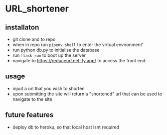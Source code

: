 # URL_shortener

## installaton

- git clone and to repo
- when in repo run `pipenv shell` to enter the virtual environment'
- run python db.py to initialise the database
- run `flask run` to boot up the server
- navigate to https://reduceurl.netlify.app/ to access the front end


## usage 

- input a url that you wish to shorten
- upon submitting the site will return a "shortened" url that can be used to navigate to the site

## future features

- deploy db to heroku, so that local host isnt required
